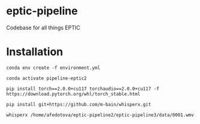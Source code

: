# eptic-pipeline

Codebase for all things EPTIC

# Installation

```
conda env create -f environment.yml

conda activate pipeline-eptic2

pip install torch==2.0.0+cu117 torchaudio==2.0.0+cu117 -f https://download.pytorch.org/whl/torch_stable.html

pip install git+https://github.com/m-bain/whisperx.git

whisperx /home/afedotova/eptic-pipeline2/eptic-pipeline3/data/0001.wmv
```



